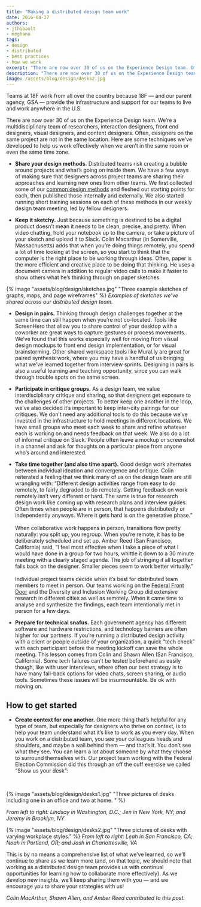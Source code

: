 ```yaml
---
title: "Making a distributed design team work"
date: 2016-04-27
authors:
- jthibault
- meghana
tags:
- design
- distributed
- best practices
- how we work
excerpt: "There are now over 30 of us on the Experience Design team. Often, designers on the same project are not in the same location. Here are some techniques we’ve developed to help us work effectively when we aren’t in the same room or even the same times zone."
description: "There are now over 30 of us on the Experience Design team. Often, designers on the same project are not in the same location. Here are some techniques we’ve developed to help us work effectively when we aren’t in the same room or even the same times zone."
image: /assets/blog/design/desks2.jpg
---
```


Teams at 18F work from all over the country because 18F — and our parent
agency, GSA — provide the infrastructure and support for our teams to
live and work anywhere in the U.S.

There are now over 30 of us on the Experience Design team. We’re a
multidisciplinary team of researchers, interaction designers, front end
designers, visual designers, and content designers. Often, designers on
the same project are not in the same location. Here are some techniques
we’ve developed to help us work effectively when we aren’t in the same
room or even the same time zone.

-   **Share your design methods.** Distributed teams risk creating a bubble around projects and what’s going on inside them. We have a few ways of making sure that designers across project teams are sharing their approaches and learning new ones from other teams. We first collected some of our [common design methods](https://methods.18f.gov/) and fleshed out starting points for each, then published those internally and externally. We also started running short training sessions on each of these methods in our weekly design team meeting, led by fellow designers.

-   **Keep it sketchy.** Just because something is destined to be a digital product doesn’t mean it needs to be clean, precise, and pretty. When video chatting, hold your notebook up to the camera, or take a picture of your sketch and upload it to Slack. Colin Macarthur (in Somerville, Massachusetts) adds that when you’re doing things remotely, you spend a lot of time looking at the screen, so you start to think that the computer is the right place to be working through ideas. Often, paper is the more efficient and creative place to be doing that thinking. He uses a document camera in addition to regular video calls to make it faster to show others what he’s thinking through on paper sketches.

{% image "assets/blog/design/sketches.jpg" "Three example sketches of graphs, maps, and page wireframes" %}
*Examples of sketches we’ve shared across our distributed design team.*

-   **Design in pairs.** Thinking through design challenges together at the same time can still happen when you’re not co-located. Tools like ScreenHero that allow you to share control of your desktop with a coworker are great ways to capture gestures or process movements. We’ve found that this works especially well for moving from visual design mockups to front end design implementation, or for visual brainstorming. Other shared workspace tools like Mural.ly are great for paired synthesis work, where you may have a handful of us bringing what we’ve learned together from interview sprints. Designing in pairs is also a useful learning and teaching opportunity, since you can walk through trouble spots on the same screen.

-   **Participate in critique groups.** As a design team, we value interdisciplinary critique and sharing, so that designers get exposure to the challenges of other projects. To better keep one another in the loop, we’ve also decided it’s important to keep inter-city pairings for our critiques. We don’t need any additional tools to do this because we’ve invested in the infrastructure to hold meetings in different locations. We have small groups who meet each week to share and refine whatever each is working on and needs feedback on that week. We also do a lot of informal critique on Slack. People often leave a mockup or screenshot in a channel and ask for thoughts on a particular piece from anyone who’s around and interested.

-   **Take time together (and also time apart).** Good design work alternates between individual ideation and convergence and critique. Colin reiterated a feeling that we think many of us on the design team are still wrangling with: “Different design activities range from easy to do remotely, to fairly degraded to do remotely. Getting feedback on work remotely isn’t very different or hard. The same is true for research design work like coming up with research plans and interview guides. Often times when people are in person, that happens distributedly or independently anyways. Where it gets hard is on the generative phase.”<br>
  <br>When collaborative work happens in person, transitions flow pretty
  naturally: you split up, you regroup. When you’re remote, it has to be deliberately scheduled and set up. Amber Reed (San Francisco,
  California) said, “I feel most effective when I take a piece of what I
  would have done in a group for two hours, whittle it down to a 30
  minute meeting with a clearly staged agenda. The job of stringing it
  all together falls back on the designer. Smaller pieces seem to work
  better virtually.”<br>
  <br>Individual project teams decide when it’s best for distributed team
  members to meet in person. Our teams working on the [Federal Front
  Door](https://18f.gsa.gov/2016/02/29/informing-the-future-of-the-federal-front-door/)
  and the Diversity and Inclusion Working Group did extensive research
  in different cities as well as remotely. When it came time to analyse
  and synthesize the findings, each team intentionally met in person for
  a few days.

-   **Prepare for technical snafus.** Each government agency has different software and hardware restrictions, and technology barriers are often higher for our partners. If you’re running a distributed design activity with a client or people outside of your organization, a quick “tech check” with each participant before the meeting kickoff can save the whole meeting. This lesson comes from Colin and Shawn Allen (San Francisco, California). Some tech failures can’t be tested beforehand as easily though, like with user interviews, where often our best strategy is to have many fall-back options for video chats, screen sharing, or audio tools. Sometimes these issues will be insurmountable. Be ok with moving on.

How to get started
------------------

-   **Create context for one another.** One more thing that’s helpful for any type of team, but especially for designers who thrive on context, is to help your team understand what it’s like to work as you every day. When you work on a distributed team, you see your colleagues heads and shoulders, and maybe a wall behind them — and that’s it. You don’t see what they see. You can learn a lot about someone by what they choose to surround themselves with. Our project team working with the Federal Election Commission did this through an off the cuff exercise we called “Show us your desk”:

<br />

{% image "assets/blog/design/desks1.jpg" "Three pictures of desks including one in an office and two at home. " %}

*From left to right: Lindsay in Washington, D.C.; Jen in New York, NY; and Jeremy in Brooklyn, NY*

{% image "assets/blog/design/desks2.jpg" "Three pictures of desks with varying workplace styles." %}
*From left to right: Leah in San Francisco, CA; Noah in Portland, OR; and Josh in Charlottesville, VA*

This is by no means a comprehensive list of what we’ve learned, so we’ll
continue to share as we learn more (and, on that topic, we should note
that working as a distributed design team provides us with continual
opportunities for learning how to collaborate more effectively). As we
develop new insights, we’ll keep sharing them with you — and we
encourage you to share your strategies with us!

*Colin MacArthur, Shawn Allen, and Amber Reed contributed to this post.*
